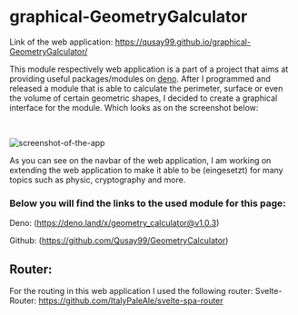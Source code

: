 # graphical-GeometryGalculator
Link of the web application: https://qusay99.github.io/graphical-GeometryGalculator/

This module respectively web application is a part of a project that aims at providing useful packages/modules on [deno](https://deno.land/x). After I programmed and released a module that is able to calculate the perimeter, surface or even the volume of certain geometric shapes, I decided to create a graphical interface for the module. Which looks as on the screenshot below:

<br>

![screenshot-of-the-app](https://user-images.githubusercontent.com/36747388/154796106-2dfc9a15-c715-40ad-a78a-0dd6abec3c89.png)

As you can see on the navbar of the web application, I am working on extending the web application to make it able to be (eingesetzt) for many topics such as physic, cryptography and more.

### Below you will find the links to the used module for this page: 

Deno: (https://deno.land/x/geometry_calculator@v1.0.3)

Github: (https://github.com/Qusay99/GeometryCalculator)

## Router:
For the routing in this web application I used the following router:
Svelte-Router: https://github.com/ItalyPaleAle/svelte-spa-router
